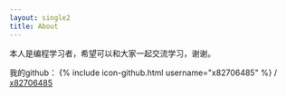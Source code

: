 ```yaml
---
layout: single2
title: About
---
```


本人是编程学习者，希望可以和大家一起交流学习，谢谢。 

我的github：
{% include icon-github.html username="x82706485" %} /
[x82706485](https://github.com/x827076485)
